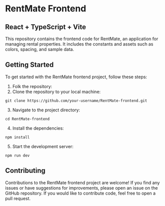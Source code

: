 # RentMate Frontend

## React + TypeScript + Vite

This repository contains the frontend code for RentMate, an application for managing rental properties. It includes the constants and assets such as colors, spacing, and sample data.

## Getting Started

To get started with the RentMate frontend project, follow these steps:

1. Folk the repository:
2. Clone the repository to your local machine:

```
git clone https://github.com/your-username/RentMate-frontend.git
```

3. Navigate to the project directory:

```
cd RentMate-frontend
```

4. Install the dependencies:

```
npm install
```

5. Start the development server:

```
npm run dev
```

## Contributing

Contributions to the RentMate frontend project are welcome! If you find any issues or have suggestions for improvements, please open an issue on the GitHub repository. If you would like to contribute code, feel free to open a pull request.
